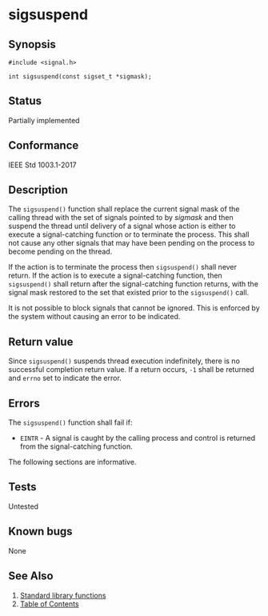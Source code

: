 # sigsuspend

## Synopsis

`#include <signal.h>`

`int sigsuspend(const sigset_t *sigmask);`

## Status

Partially implemented

## Conformance

IEEE Std 1003.1-2017

## Description

The `sigsuspend()` function shall replace the current signal mask of the calling thread with the set of signals pointed
to by _sigmask_ and then suspend the thread until delivery of a signal whose action is either to execute a
signal-catching function or to terminate the process. This shall not cause any other signals that may have been pending
on the process to become pending on the thread.

If the action is to terminate the process then `sigsuspend()` shall never return. If the action is to execute a
signal-catching function, then `sigsuspend()` shall return after the signal-catching function returns, with the signal
mask restored to the set that existed prior to the `sigsuspend()` call.

It is not possible to block signals that cannot be ignored. This is enforced by the system without causing an error
to be indicated.

## Return value

Since `sigsuspend()` suspends thread execution indefinitely, there is no successful completion return value. If a return
occurs, `-1` shall be returned and `errno` set to indicate the error.

## Errors

The `sigsuspend()` function shall fail if:

- `EINTR` - A signal is caught by the calling process and control is returned from the signal-catching function.</br>
  
The following sections are informative.

## Tests

Untested

## Known bugs

None

## See Also

1. [Standard library functions](../functions.md)
2. [Table of Contents](../../../README.md)
